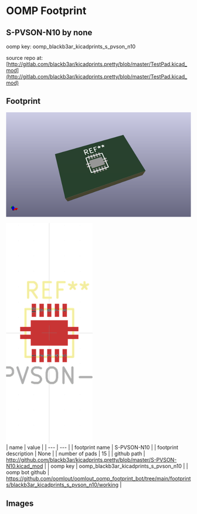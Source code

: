 # OOMP Footprint  
## S-PVSON-N10  by none  
  
oomp key: oomp_blackb3ar_kicadprints_s_pvson_n10  
  
source repo at: [http://gitlab.com/blackb3ar/kicadprints.pretty/blob/master/TestPad.kicad_mod](http://gitlab.com/blackb3ar/kicadprints.pretty/blob/master/TestPad.kicad_mod)  
## Footprint  
  
[![working_kicad_pcb_3d.png](working_kicad_pcb_3d_600.png)](working_kicad_pcb_3d.png)  
  
[![working.png](working_600.png)](working.png)  
| name | value | 
| --- | --- | 
| footprint name | S-PVSON-N10 | 
| footprint description | None | 
| number of pads | 15 | 
| github path | http://github.com/blackb3ar/kicadprints.pretty/blob/master/S-PVSON-N10.kicad_mod | 
| oomp key | oomp_blackb3ar_kicadprints_s_pvson_n10 | 
| oomp bot github | https://github.com/oomlout/oomlout_oomp_footprint_bot/tree/main/footprints/blackb3ar_kicadprints_s_pvson_n10/working | 
## Images  
